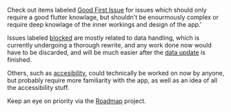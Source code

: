 Check out items labeled [Good First Issue](https://github.com/yringler/inside-app/issues?q=is%3Aissue+is%3Aopen+label%3A%22good+first+issue%22) for issues which
should only require a good flutter knowlage, but shouldn't be enourmously complex or require deep knowlage of the inner workings and design of the app.'

Issues labeled [blocked](https://github.com/yringler/inside-app/issues?q=is%3Aissue+is%3Aopen+label%3Ablocked) are mostly related to data handling,
which is currently undergoing a thorough rewrite, and any work done now would have to be discarded, and will be much easier after the [data update](https://github.com/yringler/inside-app/pull/89) is finished.

Others, such as [accesibility](https://github.com/yringler/inside-app/issues/92), could technically be worked on now by anyone, but probably require more familiarity with the app, as well as an idea of all the accessibility stuff.

Keep an eye on priority via the [Roadmap](https://github.com/yringler/inside-app/projects/1) project.
